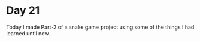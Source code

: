 Day 21
===============================================================================

Today I made Part-2 of a snake game project using some of the things I had
learned until now.
